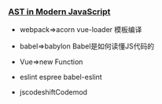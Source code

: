 
### [AST in Modern JavaScript](https://juejin.im/entry/5a3cb739f265da43070375a6) ###
- webpack=>acorn
   vue-loader 模板编译

- babel=>babylon
Babel是如何读懂JS代码的

- Vue=>new Function
- eslint espree babel-eslint
- jscodeshiftCodemod